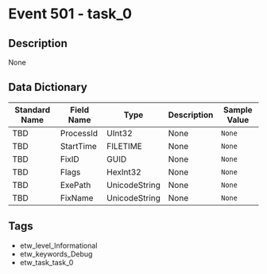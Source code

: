 # Event 501 - task_0

## Description
None

## Data Dictionary
|Standard Name|Field Name|Type|Description|Sample Value|
|---|---|---|---|---|
|TBD|ProcessId|UInt32|None|`None`|
|TBD|StartTime|FILETIME|None|`None`|
|TBD|FixID|GUID|None|`None`|
|TBD|Flags|HexInt32|None|`None`|
|TBD|ExePath|UnicodeString|None|`None`|
|TBD|FixName|UnicodeString|None|`None`|

## Tags
* etw_level_Informational
* etw_keywords_Debug
* etw_task_task_0